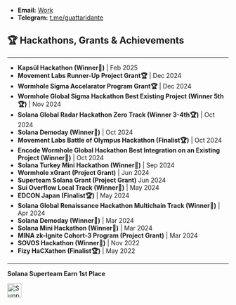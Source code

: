 - **Email:** [Work](mailto:baturalp@zk-lokomotive.xyz)
- **Telegram:** [t.me/guattaridante](https://t.me/guattaridante)

## 🏆 Hackathons, Grants & Achievements
-------


- **Kapsül Hackathon (Winner🥇)** | Feb 2025
- **Movement Labs Runner-Up Project Grant🏆** | Dec 2024
- **Wormhole Sigma Accelarator Program Grant🏆** | Dec 2024
- **Wormhole Global Sigma Hackathon Best Existing Project (Winner 5th🏆)** | Nov 2024
- **Solana Global Radar Hackathon Zero Track (Winner 3-4th🏆)** | Oct 2024
- **Solana Demoday (Winner🥉)** | Oct 2024
- **Movement Labs Battle of Olympus Hackathon (Finalist🏆)** | Oct 2024
- **Encode Wormhole Global Hackathon Best Integration on an Existing Project (Winner🥉)** | Oct 2024
- **Solana Turkey Mini Hackathon (Winner🥇)** | Sep 2024
- **Wormhole xGrant (Project Grant)** | Jun 2024
- **Superteam Solana Grant (Project Grant)** Jun 2024
- **Sui Overflow Local Track (Winner🥇)** | May 2024
- **EDCON Japan (Finalist🏆)** | May 2024
- **Solana Global Renaissance Hackathon Multichain Track (Winner🥇)** | Apr 2024
- **Solana Demoday (Winner🥈)** | Mar 2024
- **Solana Mini Hackathon (Winner🥇)** | Mar 2024
- **MINA zk-Ignite Cohort-3 Program (Project Grant)** | Mar 2024
- **SOVOS Hackathon (Winner🥈)** | Nov 2022
- **Fizy HaCXathon (Finalist🏆)** | May 2022
-------
**Solana Superteam Earn 1st Place** 

<a href="https://www.drips.network/app/projects/github/zk-Lokomotive/zk-lokomotive-core" target="_blank"><img src="https://www.drips.network/api/embed/project/https%3A%2F%2Fgithub.com%2Fzk-Lokomotive%2Fzk-lokomotive-core/support.png?background=blue&style=drips&text=project&stat=none" alt="Support zk-lokomotive-core on drips.network" height="32"></a>

